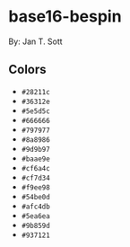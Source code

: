 # base16-bespin

By: Jan T. Sott

## Colors

* `#28211c`
* `#36312e`
* `#5e5d5c`
* `#666666`
* `#797977`
* `#8a8986`
* `#9d9b97`
* `#baae9e`
* `#cf6a4c`
* `#cf7d34`
* `#f9ee98`
* `#54be0d`
* `#afc4db`
* `#5ea6ea`
* `#9b859d`
* `#937121`
